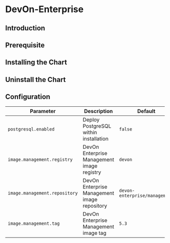 # DevOn-Enterprise

## Introduction

## Prerequisite

## Installing the Chart

## Uninstall the Chart

## Configuration
| Parameter                                     | Description                                                                                                            | Default                                                     |
| --------------------------------------------- | ---------------------------------------------------------------------------------------------------------------------- | ----------------------------------------------------------- |
| `postgresql.enabled`                          | Deploy PostgreSQL within installation                                                                                  | `false`                                                     |
| `image.management.registry`                   | DevOn Enterprise Management image registry                                                                             | `devon`                                                     |
| `image.management.repository`                 | DevOn Enterprise Management image repository                                                                           | `devon-enterprise/management`                               |
| `image.management.tag`                        | DevOn Enterprise Management image tag                                                                                  | `5.3`                                                       |


